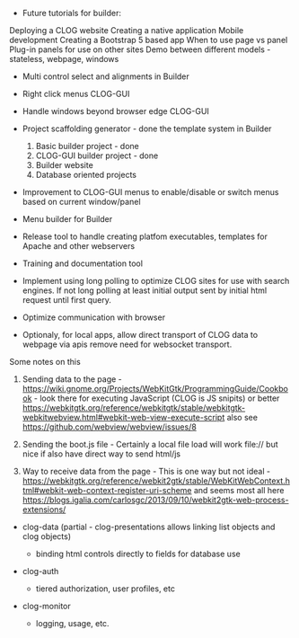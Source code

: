 - Future tutorials for builder:

Deploying a CLOG website
Creating a native application
Mobile development
Creating a Bootstrap 5 based app
When to use page vs panel
Plug-in panels for use on other sites
Demo between different models - stateless, webpage, windows

- Multi control select and alignments in Builder

- Right click menus CLOG-GUI

- Handle windows beyond browser edge CLOG-GUI

- Project scaffolding generator - done the template system in Builder
    1) Basic builder project - done
    2) CLOG-GUI builder project - done
    3) Builder website
    4) Database oriented projects

- Improvement to CLOG-GUI menus to enable/disable or switch menus based on current window/panel

- Menu builder for Builder

- Release tool to handle creating platfom executables, templates for Apache and other webservers

- Training and documentation tool

- Implement using long polling to optimize CLOG sites for use with
  search engines. If not long polling at least initial output sent by
  initial html request until first query.

- Optimize communication with browser

- Optionaly, for local apps, allow direct transport of CLOG data to webpage via apis
remove need for websocket transport.

Some notes on this
   1) Sending data to the page - https://wiki.gnome.org/Projects/WebKitGtk/ProgrammingGuide/Cookbook - look there for executing JavaScript (CLOG is JS snipits) or better https://webkitgtk.org/reference/webkitgtk/stable/webkitgtk-webkitwebview.html#webkit-web-view-execute-script  also see https://github.com/webview/webview/issues/8
   
   2) Sending the boot.js file - Certainly a local file load will work file:// but nice if also have direct way to send html/js

   3) Way to receive data from the page - This is one way but not ideal - https://webkitgtk.org/reference/webkit2gtk/stable/WebKitWebContext.html#webkit-web-context-register-uri-scheme and seems most all here https://blogs.igalia.com/carlosgc/2013/09/10/webkit2gtk-web-process-extensions/

- clog-data (partial - clog-presentations allows linking list objects and clog objects)
  - binding html controls directly to fields for database use

- clog-auth
  - tiered authorization, user profiles, etc

- clog-monitor
  - logging, usage, etc.

